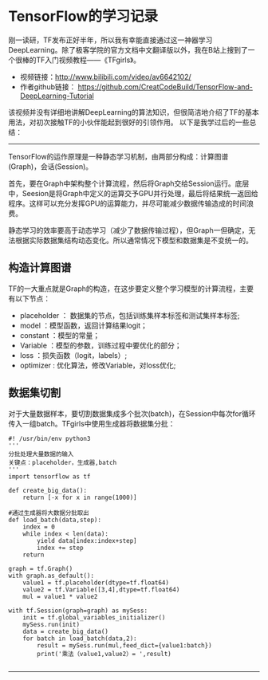 # TensorFlow的学习记录

刚一读研，TF发布正好半年，所以我有幸能直接通过这一神器学习DeepLearning。除了极客学院的官方文档中文翻译版以外，我在B站上搜到了一个很棒的TF入门视频教程——《TFgirls》。

* 视频链接：<http://www.bilibili.com/video/av6642102/>
* 作者github链接： <https://github.com/CreatCodeBuild/TensorFlow-and-DeepLearning-Tutorial>

该视频并没有详细地讲解DeepLearning的算法知识，但很简洁地介绍了TF的基本用法，对初次接触TF的小伙伴能起到很好的引领作用。
以下是我学过后的一些总结：

---

TensorFlow的运作原理是一种静态学习机制，由两部分构成：计算图谱(Graph)，会话(Session)。

首先，要在Graph中架构整个计算流程，然后将Graph交给Session运行。底层中，Seesion是将Graph中定义的运算交予GPU并行处理，最后将结果统一返回给程序。这样可以充分发挥GPU的运算能力，并尽可能减少数据传输造成的时间浪费。

静态学习的效率要高于动态学习（减少了数据传输过程），但Graph一但确定，无法根据实际数据集结构动态变化。所以通常情况下模型和数据集是不变统一的。

## 构造计算图谱
TF的一大重点就是Graph的构造，在这步要定义整个学习模型的计算流程，主要有以下节点：
* placeholder ： 数据集的节点，包括训练集样本标签和测试集样本标签;
* model ：模型函数，返回计算结果logit；
* constant ：模型的常量；
* Variable ：模型的参数，训练过程中要优化的部分；
* loss ：损失函数（logit，labels）;
* optimizer : 优化算法，修改Variable，对loss优化;

## 数据集切割
对于大量数据样本，要切割数据集成多个批次(batch)，在Session中每次for循环传入一组batch。TFgirls中使用生成器将数据集分批：

```
#! /usr/bin/env python3
'''
分批处理大量数据的输入
关键点：placeholder，生成器,batch
'''
import tensorflow as tf

def create_big_data():
    return [-x for x in range(1000)]

#通过生成器将大数据分批取出
def load_batch(data,step):
    index = 0
    while index < len(data):
        yield data[index:index+step]
        index += step
    return

graph = tf.Graph()
with graph.as_default():
    value1 = tf.placeholder(dtype=tf.float64)
    value2 = tf.Variable([3,4],dtype=tf.float64)
    mul = value1 * value2

with tf.Session(graph=graph) as mySess:
    init = tf.global_variables_initializer()
    mySess.run(init)
    data = create_big_data()
    for batch in load_batch(data,2):
        result = mySess.run(mul,feed_dict={value1:batch})
        print('乘法（value1,value2）= ',result)
    
```

---

